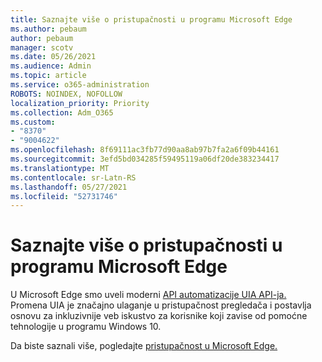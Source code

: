 ```yaml
---
title: Saznajte više o pristupačnosti u programu Microsoft Edge
ms.author: pebaum
author: pebaum
manager: scotv
ms.date: 05/26/2021
ms.audience: Admin
ms.topic: article
ms.service: o365-administration
ROBOTS: NOINDEX, NOFOLLOW
localization_priority: Priority
ms.collection: Adm_O365
ms.custom:
- "8370"
- "9004622"
ms.openlocfilehash: 8f69111ac3fb77d90aa8ab97b7fa2a6f09b44161
ms.sourcegitcommit: 3efd5bd034285f59495119a06df20de383234417
ms.translationtype: MT
ms.contentlocale: sr-Latn-RS
ms.lasthandoff: 05/27/2021
ms.locfileid: "52731746"
---
```

# <a name="learn-about-accessibility-in-microsoft-edge"></a>Saznajte više o pristupačnosti u programu Microsoft Edge

U Microsoft Edge smo uveli moderni [API automatizacije UIA API-ja.](https://go.microsoft.com/fwlink/?linkid=2153423) Promena UIA je značajno ulaganje u pristupačnost pregledača i postavlja osnovu za inkluzivnije veb iskustvo za korisnike koji zavise od pomoćne tehnologije u programu Windows 10. 

Da biste saznali više, pogledajte [pristupačnost u Microsoft Edge.](https://go.microsoft.com/fwlink/?linkid=2153512)
